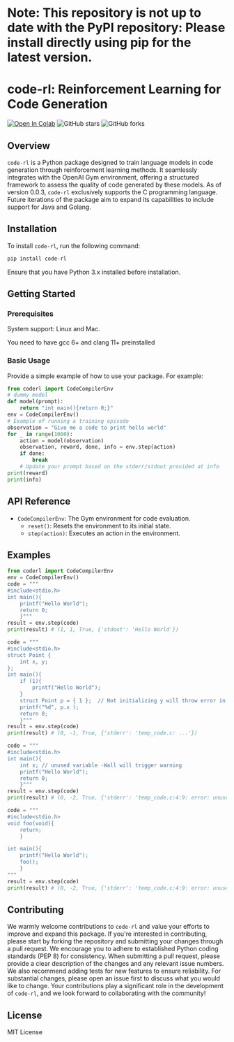 # Note: This repository is not up to date with the PyPI repository: Please install directly using pip for the latest version.

# code-rl: Reinforcement Learning for Code Generation

[![Open In Colab](https://colab.research.google.com/assets/colab-badge.svg)](https://colab.research.google.com/drive/1WQAKMmZYJjseBenRAlQseJu3auvBHwe4)
![GitHub stars](https://img.shields.io/github/stars/dheerajmpai/code-rl?style=social)
![GitHub forks](https://img.shields.io/github/forks/dheerajmpai/code-rl?style=social)

## Overview

`code-rl` is a Python package designed to train language models in code generation through reinforcement learning methods. It seamlessly integrates with the OpenAI Gym environment, offering a structured framework to assess the quality of code generated by these models. As of version 0.0.3, `code-rl` exclusively supports the C programming language. Future iterations of the package aim to expand its capabilities to include support for Java and Golang.

## Installation

To install `code-rl`, run the following command:

```bash
pip install code-rl
```

Ensure that you have Python 3.x installed before installation.

## Getting Started

### Prerequisites

System support: Linux and Mac.

You need to have gcc 6+ and clang 11+ preinstalled



### Basic Usage

Provide a simple example of how to use your package. For example:

```python
from coderl import CodeCompilerEnv
# dummy model
def model(prompt):
    return "int main(){return 0;}"
env = CodeCompilerEnv()
# Example of running a training episode
observation = "Give me a code to print hello world"
for _ in range(1000):
    action = model(observation)
    observation, reward, done, info = env.step(action)
    if done:
        break
    # Update your prompt based on the stderr/stdout provided at info
print(reward)
print(info)
```

## API Reference

- `CodeCompilerEnv`: The Gym environment for code evaluation.
  - `reset()`: Resets the environment to its initial state.
  - `step(action)`: Executes an action in the environment.

## Examples

```python
from coderl import CodeCompilerEnv
env = CodeCompilerEnv()
code = """
#include<stdio.h>
int main(){
    printf("Hello World");
    return 0;
    }"""
result = env.step(code)
print(result) # (1, 1, True, {'stdout': 'Hello World'})
```

```python
code = """
#include<stdio.h>
struct Point {
    int x, y;
};
int main(){
    if (1){
        printf("Hello World");
    }
    struct Point p = { 1 };  // Not initializing y will throw error in -Wextra
    printf("%d", p.x );
    return 0;
    }"""
result = env.step(code)
print(result) # (0, -1, True, {'stderr': 'temp_code.c: ...'})
```

```python
code = """
#include<stdio.h>
int main(){
    int x; // unused variable -Wall will trigger warning
    printf("Hello World");
    return 0;
    }"""
result = env.step(code)
print(result) # (0, -2, True, {'stderr': 'temp_code.c:4:9: error: unused variable ‘x’  ...'})
```

```python
code = """
#include<stdio.h>
void foo(void){
    return;
    }

int main(){
    printf("Hello World");
    foo();
    }
"""
result = env.step(code)
print(result) # (0, -2, True, {'stderr': 'temp_code.c:4:9: error: unused variable ‘x’  ...'})
```


## Contributing


We warmly welcome contributions to `code-rl` and value your efforts to improve and expand this package. If you're interested in contributing, please start by forking the repository and submitting your changes through a pull request. We encourage you to adhere to established Python coding standards (PEP 8) for consistency. When submitting a pull request, please provide a clear description of the changes and any relevant issue numbers. We also recommend adding tests for new features to ensure reliability. For substantial changes, please open an issue first to discuss what you would like to change. Your contributions play a significant role in the development of `code-rl`, and we look forward to collaborating with the community!
## License

MIT License
